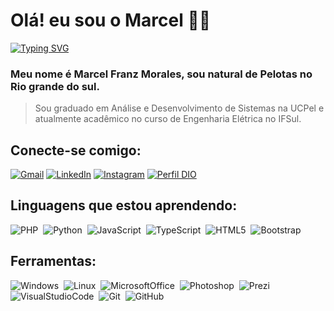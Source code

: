 # Olá! eu sou o Marcel 👋🏻
[![Typing SVG](https://readme-typing-svg.herokuapp.com/?color=fff&size=35&center=true&vCenter=true&width=1000&lines=Bem+vindo+ao+meu+perfil+do+GitHub!+:%29)](https://git.io/typing-svg)

### Meu nome é Marcel Franz Morales, sou natural de Pelotas no Rio grande do sul.
> Sou graduado em Análise e Desenvolvimento de Sistemas na UCPel e atualmente acadêmico no curso de Engenharia Elétrica no IFSul.


## Conecte-se comigo:
[![Gmail](https://img.shields.io/badge/Gmail-D14836?style=for-the-badge&logo=gmail&logoColor=white)](mailto:marcelmorales@gmail.com) [![LinkedIn](https://img.shields.io/badge/LinkedIn-0077B5?style=for-the-badge&logo=linkedin&logoColor=fff)](https://www.linkedin.com/in/moralesmarcel/) [![Instagram](https://img.shields.io/badge/Instagram-%23E4405F?style=for-the-badge&logo=instagram&logoColor=fff)](https://www.instagram.com/moralesmarcel/) 
[![Perfil DIO](https://img.shields.io/badge/-Meu%20Perfil%20na%20DIO-30A3DC?style=for-the-badge)](https://www.dio.me/users/marcelmorales)

## Linguagens que estou aprendendo:
![PHP](https://img.shields.io/badge/PHP-777BB4?style=for-the-badge&logo=php&logoColor=white)&nbsp; ![Python](https://img.shields.io/badge/Python-3776AB?style=for-the-badge&logo=python&logoColor=white)&nbsp; ![JavaScript](https://img.shields.io/badge/JavaScript-F7DF1E?style=for-the-badge&logo=javascript&logoColor=black)&nbsp; ![TypeScript](https://img.shields.io/badge/TypeScript-007ACC?style=for-the-badge&logo=typescript&logoColor=white)&nbsp;
![HTML5](https://img.shields.io/badge/HTML5-E34F26?style=for-the-badge&logo=html5&logoColor=white)&nbsp;
![Bootstrap](https://img.shields.io/badge/Bootstrap-563D7C?style=for-the-badge&logo=bootstrap&logoColor=white)&nbsp;

## Ferramentas:
![Windows](https://img.shields.io/badge/-Windows-000?style=for-the-badge&logo=windows&labelColor=000)&nbsp; ![Linux](https://img.shields.io/badge/Linux-000?style=for-the-badge&logo=linu)&nbsp; ![MicrosoftOffice](https://img.shields.io/badge/Microsoft_Office-000?style=for-the-badge&logo=microsoft-office&logoColor=white)&nbsp; ![Photoshop](https://img.shields.io/badge/Adobe%20Photoshop-000?style=for-the-badge&logo=Adobe%20Photoshop&logoColor=white)&nbsp; ![Prezi](https://img.shields.io/badge/Prezi-000?style=for-the-badge&logo=prezi&logoColor=white)&nbsp; ![VisualStudioCode](https://img.shields.io/badge/Visual_Studio_Code-000?style=for-the-badge&logo=visual%20studio%20code&logoColor=white)&nbsp; ![Git](https://img.shields.io/badge/GIT-000?style=for-the-badge&logo=git&logoColor=white)&nbsp; ![GitHub](https://img.shields.io/badge/GitHub-000?style=for-the-badge&logo=github&logoColor=white)&nbsp;